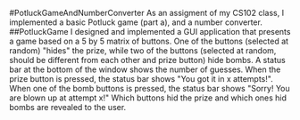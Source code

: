 #PotluckGameAndNumberConverter
As an assigment of my CS102 class, I implemented a basic Potluck game (part a), and a number converter.
##PotluckGame
  I designed and implemented a GUI application that presents a game based on a 5 by 5 matrix of buttons. One of the buttons (selected at random) "hides" the prize, while two of the buttons (selected at random, should be different from each other and prize button) hide bombs. A status bar at the bottom of the window shows the number of guesses. When the prize button is pressed, the status bar shows "You got it in x attempts!". When one of the bomb buttons is pressed, the status bar shows "Sorry! You are blown up at attempt x!" Which buttons hid the prize and which ones hid bombs are revealed to the user.
  
